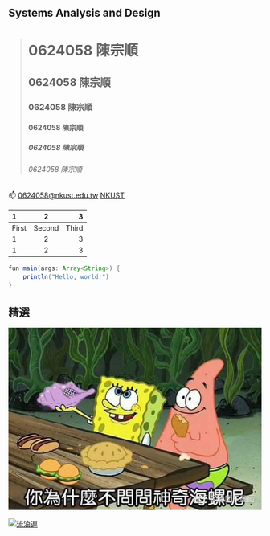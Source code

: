## Systems Analysis and Design

># 0624058 陳宗順
>## 0624058 陳宗順
>### 0624058 陳宗順
>#### 0624058 陳宗順
>##### 0624058 陳宗順
>###### 0624058 陳宗順


:mailbox: 0624058@nkust.edu.tw
[NKUST](https://www.nkust.edu.tw/)

|1|2|3|
|:--|:-:|--:|
|First|Second|Third|
|1|2|3|
|1|2|3|

```java
fun main(args: Array<String>) {
    println("Hello, world!")
}
```

## 精選

![spongebob](spongebob.jpg "海綿寶寶")

[![流浪連](https://i.ytimg.com/vi/3Y0Ut5ozaKs/hqdefault.jpg?sqp=-oaymwEcCNACELwBSFXyq4qpAw4IARUAAIhCGAFwAYABAQ==&rs=AOn4CLC0PFFVuM6Em0gWxFUKuJVf1CT0Rg)](https://www.youtube.com/watch?v=3Y0Ut5ozaKs "流浪連")
